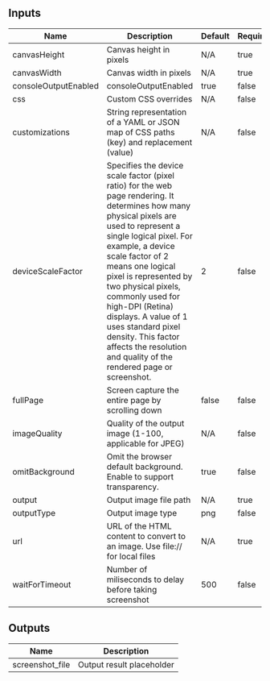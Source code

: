 <!-- markdownlint-disable -->

## Inputs

| Name | Description | Default | Required |
|------|-------------|---------|----------|
| canvasHeight | Canvas height in pixels | N/A | true |
| canvasWidth | Canvas width in pixels | N/A | true |
| consoleOutputEnabled | consoleOutputEnabled | true | false |
| css | Custom CSS overrides | N/A | false |
| customizations | String representation of a YAML or JSON map of CSS paths (key) and replacement (value) | N/A | false |
| deviceScaleFactor | Specifies the device scale factor (pixel ratio) for the web page rendering. It determines how many physical pixels are used to represent a single logical pixel. For example, a device scale factor of 2 means one logical pixel is represented by two physical pixels, commonly used for high-DPI (Retina) displays. A value of 1 uses standard pixel density. This factor affects the resolution and quality of the rendered page or screenshot. | 2 | false |
| fullPage | Screen capture the entire page by scrolling down | false | false |
| imageQuality | Quality of the output image (1-100, applicable for JPEG) | N/A | false |
| omitBackground | Omit the browser default background. Enable to support transparency. | true | false |
| output | Output image file path | N/A | true |
| outputType | Output image type | png | false |
| url | URL of the HTML content to convert to an image. Use file:// for local files | N/A | true |
| waitForTimeout | Number of miliseconds to delay before taking screenshot | 500 | false |


## Outputs

| Name | Description |
|------|-------------|
| screenshot\_file | Output result placeholder |
<!-- markdownlint-restore -->
